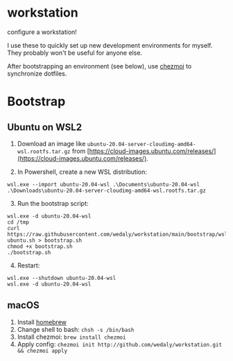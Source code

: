 # workstation
configure a workstation!

I use these to quickly set up new development environments for myself. They probably won't be useful for anyone else.

After bootstrapping an environment (see below), use [chezmoi](https://github.com/twpayne/chezmoi) to synchronize dotfiles.

# Bootstrap

## Ubuntu on WSL2

1. Download an image like `ubuntu-20.04-server-cloudimg-amd64-wsl.rootfs.tar.gz` from [https://cloud-images.ubuntu.com/releases/](https://cloud-images.ubuntu.com/releases/).

2. In Powershell, create a new WSL distribution:
```
wsl.exe --import ubuntu-20.04-wsl .\Documents\ubuntu-20.04-wsl .\Downloads\ubuntu-20.04-server-cloudimg-amd64-wsl.rootfs.tar.gz
```

3. Run the bootstrap script:
```
wsl.exe -d ubuntu-20.04-wsl
cd /tmp
curl https://raw.githubusercontent.com/wedaly/workstation/main/bootstrap/wsl-ubuntu.sh > bootstrap.sh
chmod +x bootstrap.sh
./bootstrap.sh
```

4. Restart:
```
wsl.exe --shutdown ubuntu-20.04-wsl
wsl.exe -d ubuntu-20.04-wsl
```

## macOS

1. Install [homebrew](https://docs.brew.sh/Installation)
2. Change shell to bash: `chsh -s /bin/bash`
3. Install chezmoi: `brew install chezmoi`
4. Apply config: `chezmoi init http://github.com/wedaly/workstation.git && chezmoi apply`

